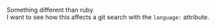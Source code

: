 Something different than ruby.   
I want to see how this affects a git search with the `language:` attribute.

